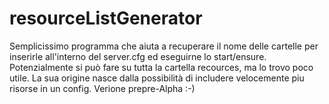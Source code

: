 # resourceListGenerator

Semplicissimo programma che aiuta a recuperare il nome delle cartelle per inserirle all'interno del server.cfg ed eseguirne lo start/ensure.
Potenzialmente si può fare su tutta la cartella recources, ma lo trovo poco utile. La sua origine nasce dalla possibilità di includere velocemente piu risorse in un config.
Verione prepre-Alpha :-) 
